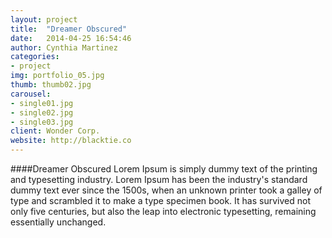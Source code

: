 ```yaml
---
layout: project
title:  "Dreamer Obscured"
date:   2014-04-25 16:54:46
author: Cynthia Martinez
categories:
- project
img: portfolio_05.jpg
thumb: thumb02.jpg
carousel:
- single01.jpg
- single02.jpg
- single03.jpg
client: Wonder Corp.
website: http://blacktie.co
---
```

####Dreamer Obscured
Lorem Ipsum is simply dummy text of the printing and typesetting industry. Lorem Ipsum has been the industry's standard dummy text ever since the 1500s, when an unknown printer took a galley of type and scrambled it to make a type specimen book. It has survived not only five centuries, but also the leap into electronic typesetting, remaining essentially unchanged.

